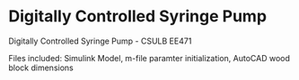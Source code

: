 # Digitally Controlled Syringe Pump
Digitally Controlled Syringe Pump - CSULB EE471

Files included: Simulink Model, m-file paramter initialization, AutoCAD wood block dimensions
